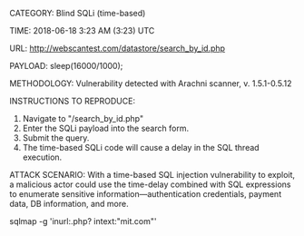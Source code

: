 CATEGORY: Blind SQLi (time-based)

TIME: 2018-06-18 3:23 AM (3:23) UTC

URL: http://webscantest.com/datastore/search_by_id.php

PAYLOAD: sleep(16000/1000);

METHODOLOGY: Vulnerability detected with Arachni scanner, v. 1.5.1-0.5.12

INSTRUCTIONS TO REPRODUCE:

1. Navigate to "/search_by_id.php"
2. Enter the SQLi payload into the search form.
3. Submit the query.
4. The time-based SQLi code will cause a delay in the SQL thread execution.

ATTACK SCENARIO:
With a time-based SQL injection vulnerability to exploit, a malicious actor could use the time-delay combined with SQL expressions to enumerate sensitive information—authentication credentials, payment data, DB information, and more.

sqlmap -g 'inurl:.php? intext:"mit.com"'
